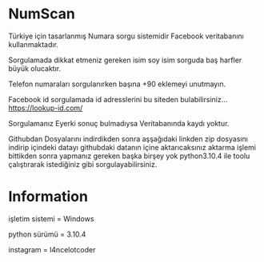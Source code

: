 # NumScan
Türkiye için tasarlanmış Numara sorgu sistemidir Facebook veritabanını kullanmaktadır.

Sorgulamada dikkat etmeniz gereken isim soy isim sorguda baş harfler büyük olucaktır.
 
Telefon numaraları sorgulanırken başına +90 eklemeyi unutmayın.

Facebook id sorgulamada id adresslerini bu siteden bulabilirsiniz... https://lookup-id.com/

Sorgulamanız Eyerki sonuç bulmadıysa Veritabanında kaydı yoktur.

Githubdan Dosyalarını indirdikden sonra aşşağıdaki linkden zip dosyasını indirip içindeki datayı githubdaki datanın içine aktarıcaksınız aktarma işlemi bittikden sonra yapmanız gereken başka birşey yok python3.10.4 ile toolu çalıştırarak istediğiniz gibi sorgulayabilirsiniz.


# Information
işletim sistemi = Windows

python sürümü = 3.10.4

instagram = l4ncelotcoder
